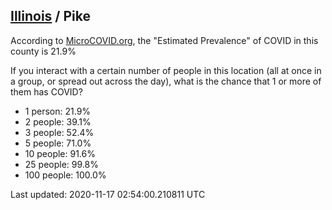
## [Illinois](/united-states/illinois) / Pike

According to [MicroCOVID.org](http://microcovid.org),
the "Estimated Prevalence" of COVID in this county is 21.9%

If you interact with a certain number of people in this location
(all at once in a group, or spread out across the day), what is the chance that
1 or more of them has COVID?

- 1 person: 21.9%
- 2 people: 39.1%
- 3 people: 52.4%
- 5 people: 71.0%
- 10 people: 91.6%
- 25 people: 99.8%
- 100 people: 100.0%

Last updated: 2020-11-17 02:54:00.210811 UTC
